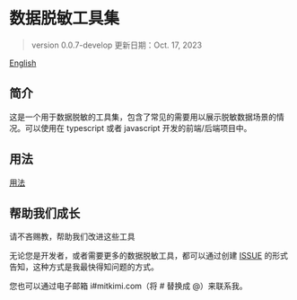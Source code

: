 # 数据脱敏工具集

> version 0.0.7-develop 
> 更新日期：Oct. 17, 2023

[English](./README.md)

## 简介
这是一个用于数据脱敏的工具集，包含了常见的需要用以展示脱敏数据场景的情况。可以使用在 typescript 或者 javascript 开发的前端/后端项目中。

## 用法
[用法](./usage.zh-cn.md)

## 帮助我们成长
请不吝赐教，帮助我们改进这些工具

无论您是开发者，或者需要更多的数据脱敏工具，都可以通过创建 [ISSUE](https://github.com/mitkimi/data-desensitization-utils/issues) 的形式告知，这种方式是我最快得知问题的方式。

您也可以通过电子邮箱 i#mitkimi.com（将 # 替换成 @）来联系我。
